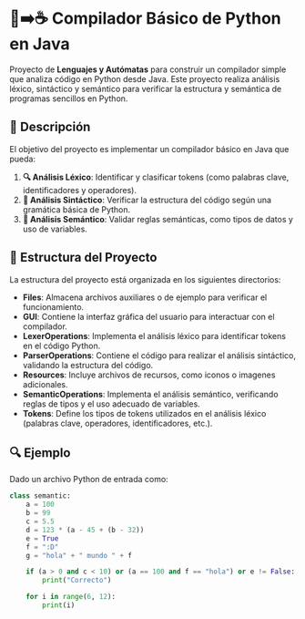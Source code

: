 # 🐍➡️☕ Compilador Básico de Python en Java

Proyecto de **Lenguajes y Autómatas** para construir un compilador simple que analiza código en Python desde Java. Este proyecto realiza análisis léxico, sintáctico y semántico para verificar la estructura y semántica de programas sencillos en Python.

## 📜 Descripción

El objetivo del proyecto es implementar un compilador básico en Java que pueda:
1. **🔍 Análisis Léxico**: Identificar y clasificar tokens (como palabras clave, identificadores y operadores).
2. **📐 Análisis Sintáctico**: Verificar la estructura del código según una gramática básica de Python.
3. **🧠 Análisis Semántico**: Validar reglas semánticas, como tipos de datos y uso de variables.

## 📂 Estructura del Proyecto

La estructura del proyecto está organizada en los siguientes directorios:

- **Files**: Almacena archivos auxiliares o de ejemplo para verificar el funcionamiento.
- **GUI**: Contiene la interfaz gráfica del usuario para interactuar con el compilador.
- **LexerOperations**: Implementa el análisis léxico para identificar tokens en el código Python.
- **ParserOperations**: Contiene el código para realizar el análisis sintáctico, validando la estructura del código.
- **Resources**: Incluye archivos de recursos, como iconos o imagenes adicionales.
- **SemanticOperations**: Implementa el análisis semántico, verificando reglas de tipos y el uso adecuado de variables.
- **Tokens**: Define los tipos de tokens utilizados en el análisis léxico (palabras clave, operadores, identificadores, etc.).

## 🔍 Ejemplo

Dado un archivo Python de entrada como:

```python
class semantic:
    a = 100
    b = 99
    c = 5.5
    d = 123 * (a - 45 + (b - 32))
    e = True
    f = ":D"
    g = "hola" + " mundo " + f

    if (a > 0 and c < 10) or (a == 100 and f == "hola") or e != False:
        print("Correcto")

    for i in range(6, 12):
        print(i)

